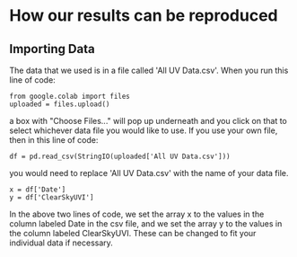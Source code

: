 # How our results can be reproduced

## Importing Data

The data that we used is in a file called 'All UV Data.csv'. When you run this line of code:
```
from google.colab import files
uploaded = files.upload()
```
a box with "Choose Files..." will pop up underneath and you click on that to select whichever data file you would like to use. 
If you use your own file, then in this line of code:
```
df = pd.read_csv(StringIO(uploaded['All UV Data.csv']))
```
you would need to replace 'All UV Data.csv' with the name of your data file.

```
x = df['Date']
y = df['ClearSkyUVI']
```
In the above two lines of code, we set the array x to the values in the column labeled Date in the csv file, and we set the
array y to the values in the column labeled ClearSkyUVI. These can be changed to fit your individual data if necessary.
